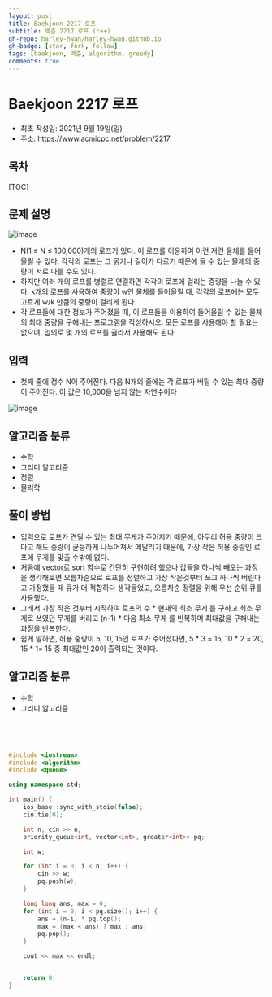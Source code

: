 ```yaml
---
layout: post
title: Baekjoon 2217 로프
subtitle: 백준 2217 로프 (c++)
gh-repo: harley-hwan/harley-hwan.github.io
gh-badge: [star, fork, follow]
tags: [baekjoon, 백준, algorithm, greedy]
comments: true
---
```


# Baekjoon 2217 로프

- 최초 작성일: 2021년 9월 19일(일)
- 주소: https://www.acmicpc.net/problem/2217

## 목차
[TOC]

## 문제 설명
![image](https://user-images.githubusercontent.com/68185569/133917081-7483b0fb-ad82-45ba-88fc-82f6aef3633b.png)

- N(1 ≤ N ≤ 100,000)개의 로프가 있다. 이 로프를 이용하여 이런 저런 물체를 들어올릴 수 있다. 각각의 로프는 그 굵기나 길이가 다르기 때문에 들 수 있는 물체의 중량이 서로 다를 수도 있다.
- 하지만 여러 개의 로프를 병렬로 연결하면 각각의 로프에 걸리는 중량을 나눌 수 있다. k개의 로프를 사용하여 중량이 w인 물체를 들어올릴 때, 각각의 로프에는 모두 고르게 w/k 만큼의 중량이 걸리게 된다.
- 각 로프들에 대한 정보가 주어졌을 때, 이 로프들을 이용하여 들어올릴 수 있는 물체의 최대 중량을 구해내는 프로그램을 작성하시오. 모든 로프를 사용해야 할 필요는 없으며, 임의로 몇 개의 로프를 골라서 사용해도 된다.

## 입력
- 첫째 줄에 정수 N이 주어진다. 다음 N개의 줄에는 각 로프가 버틸 수 있는 최대 중량이 주어진다. 이 값은 10,000을 넘지 않는 자연수이다

![image](https://user-images.githubusercontent.com/68185569/133917085-f7fd9a13-d3c4-49b4-865c-24f0c28ef524.png)
## 알고리즘 분류

- 수학
- 그리디 알고리즘
- 정렬
- 물리학

## 풀이 방법

- 입력으로 로프가 견딜 수 있는 최대 무게가 주어지기 때문에, 아무리 허용 중량이 크다고 해도 중량이 균등하게 나누어져서 메달리기 때문에, 가장 작은 허용 중량인 로프에 무게를 맞출 수밖에 없다.
- 처음에 vector로 sort 함수로 간단히 구현하려 했으나 값들을 하나씩 빼오는 과정을 생각해보면 오름차순으로 로프를 정렬하고 가장 작은것부터 쓰고 하나씩 버린다고 가정했을 때 큐가 더 적합하다 생각들었고, 오름차순 정렬을 위해 우선 순위 큐를 사용했다.
- 그래서 가장 작은 것부터 시작하여 로프의 수 * 현재의 최소 무게 를 구하고 최소 무게로 쓰였던 무게를 버리고 (n-1) * 다음 최소 무게 를 반복하며 최대값을 구해내는 과정을 반복한다.
- 쉽게 말하면, 허용 중량이 5, 10, 15인 로프가 주어졌다면, 5 * 3 = 15, 10 * 2 = 20, 15 * 1= 15 중 최대값인 20이 출력되는 것이다.

## 알고리즘 분류

- 수학
- 그리디 알고리즘

​	

​	


```c++
#include <iostream>
#include <algorithm>
#include <queue>

using namespace std;

int main() {
    ios_base::sync_with_stdio(false);
    cin.tie(0);

    int n; cin >> n;
    priority_queue<int, vector<int>, greater<int>> pq;

    int w;

    for (int i = 0; i < n; i++) {
        cin >> w;
        pq.push(w);
    }

    long long ans, max = 0;
    for (int i = 0; i < pq.size(); i++) {
        ans = (n-i) * pq.top();
        max = (max < ans) ? max : ans;
        pq.pop();
    }

    cout << max << endl;


    return 0;
}
```

